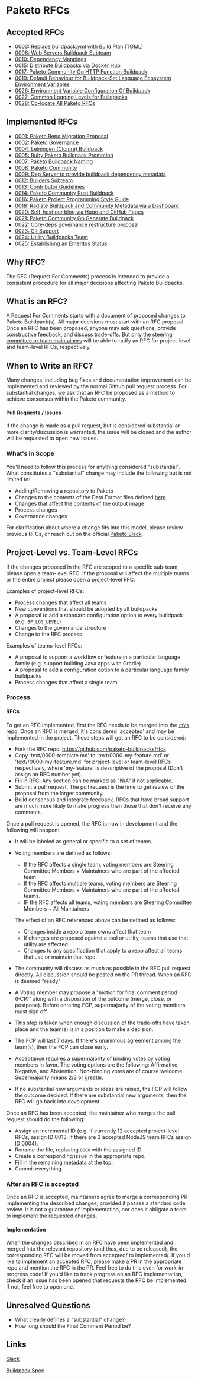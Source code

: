# Paketo RFCs

## Accepted RFCs

* [0003: Replace buildpack.yml with Build Plan (TOML)](./text/0003-replace-buildpack-yml.md)
* [0006: Web Servers Buildpack Subteam](./text/0006-web-servers.md)
* [0010: Dependency Mappings](./text/0010-dependency-mappings.md)
* [0015: Distribute Buildpacks via Docker Hub](./text/0015-dockerhub-distribution.md)
* [0017: Paketo Community Go HTTP Function Buildpack](./text/0017-go-http-fn.md)
* [0019: Default Behaviour for Buildpack-Set Language Ecosystem Environment Variables](./text/0019-buildpack-set-env-vars-defaults.md)
* [0026: Environment Variable Configuration Of Buildpack](./text/0026-environment-variable-configuration-of-buildpacks.md)
* [0027: Common Logging Levels for Buildpacks](./text/0027-log-levels.md)
* [0028: Co-locate All Paketo RFCs](./text/0028-co-locate-all-rfcs.md)

## Implemented RFCs

* [0001: Paketo Repo Migration Proposal](./text/0001-repo-migration.md)
* [0002: Paketo Governance](./text/0002-governance.md)
* [0004: Leiningen (Clojure) Buildpack](./text/0004-clojure.md)
* [0005: Ruby Paketo Buildpack Promotion](./text/0005-ruby-promotion.md)
* [0007: Paketo Buildpack Naming](./text/0007-buildpack-naming.md)
* [0008: Paketo Community](./text/0008-paketo-community.md)
* [0009: Dep Server to provide buildpack dependency metadata](./text/0009-dep-server.md)
* [0012: Builders Subteam](./text/0012-builder-subteam.md)
* [0013: Contributor Guidelines](./text/0013-contributing-guidelines.md)
* [0014: Paketo Community Rust Buildpack](./text/0014-rust.md)
* [0016: Paketo Project Programming Style Guide](./text/0016-programming-style-guide.md)
* [0018: Radiate Buildpack and Community Metadata via a Dashboard](./text/0018-dashboard.md)
* [0020: Self-host our blog via Hugo and GitHub Pages](./text/0020-blog.md)
* [0021: Paketo Community Go Generate Buildpack](./text/0021-go-generate-buildpack.md)
* [0022: Core-deps governance restructure proposal](./text/0022-core-deps-governance-restructure.md)
* [0023: Git Support](./text/0023-git-buildpack.md)
* [0024: Utility Buildpacks Team](./text/0024-utility-buildpacks-team.md)
* [0025: Establishing an Emeritus Status](./text/0025-emeritus-status.md)

## Why RFC?
The RFC (Request For Comments) process is intended to provide a consistent procedure for all major decisions affecting Paketo Buildpacks.

## What is an RFC?
A Request For Comments starts with a document of proposed changes to Paketo Buildpack(s).
All major decisions must start with an RFC proposal.
Once an RFC has been proposed, anyone may ask questions, provide constructive feedback,
and discuss trade-offs. But only the [steering committee or team maintainers](https://github.com/paketo-buildpacks/community/blob/main/TEAMS.md) will be able to ratify an RFC for project-level and team-level RFCs, respectively.

## When to Write an RFC?
Many changes, including bug fixes and documentation improvement can be implemented and reviewed by the normal
Github pull request process.
For substantial changes, we ask that an RFC be proposed as a method to achieve consensus within the Paketo community.

#### Pull Requests / Issues
If the change is made as a pull request, but is considered substantial or more clarity/discussion is warranted, the issue will be closed and the author will be requested to open new issues.

### What's in Scope
You'll need to follow this process for anything considered "substantial".
What constitutes a "substantial" change may include the following but is not limited to:
- Adding/Removing a repository to Paketo
- Changes to the contents of the Data Format files defined [here](https://github.com/buildpacks/spec/blob/main/buildpack.md#data-format)
- Changes that affect the contents of the output image
- Process changes
- Governance changes

For clarification about where a change fits into this model, please review previous RFCs, or reach
out on the official [Paketo Slack](https://paketobuildpacks.slack.com).

## Project-Level vs. Team-Level RFCs

If the changes proposed in the RFC are scoped to a specific sub-team, please open a team-level RFC. If the proposal will affect the multiple teams or the entire project please open a project-level RFC.

Examples of project-level RFCs:
- Process changes that affect all teams
- New conventions that should be adopted by all buildpacks
- A proposal to add a standard configuration option to every buildpack (e.g. `BP_LOG_LEVEL`)
- Changes to the governance structure
- Change to the RFC process

Examples of teams-level RFCs:
- A proposal to support a workflow or feature in a particular language family (e.g. support building Java apps with Gradle)
- A proposal to add a configuration option to a particular language family buildpacks
- Process changes that affect a single team

### Process
#### RFCs
To get an RFC implemented, first the RFC needs to be merged into the [`rfcs`](//github.com/paketo-buildpacks/rfcs) repo. Once an RFC is merged, it's considered 'accepted' and may be implemented in the project. These steps will get an RFC to be considered:

- Fork the RFC repo: <https://github.com/paketo-buildpacks/rfcs>
- Copy 'text/0000-template.md' to 'text/0000-my-feature.md' or 'text/<project-team>/0000-my-feature.md' for project-level or team-level RFCs respectively, where 'my-feature' is descriptive of the proposal (Don't assign an RFC number yet).
- Fill in RFC. Any section can be marked as "N/A" if not applicable.
- Submit a pull request. The pull request is the time to get review of the proposal from the larger community.
- Build consensus and integrate feedback. RFCs that have broad support are much more likely to make progress than those that don't receive any comments.

Once a pull request is opened, the RFC is now in development and the following will happen:

- It will be labeled as general or specific to a set of teams.
- Voting members are defined as follows:
	- If the RFC affects a single team, voting members are Steering Committee Members + Maintainers who are part of the affected team
	- If the RFC affects multiple teams, voting members are Steering Committee Members + Maintainers who are part of the affected teams. 
	- IF the RFC affects all teams, voting members are Steering Committee Members + All Maintainers

	The effect of an RFC referenced above can be defined as follows:

	- Changes inside a repo a team owns affect that team
	- If changes are proposed against a tool or utility, teams that use that utility are affected.
	- Changes to any specification that apply to a repo affect all teams that use or maintain that repo. 

- The community will discuss as much as possible in the RFC pull request directly. All discussion should be posted on the PR thread.
When an RFC is deemed "ready"
- A Voting member may propose a "motion for final comment period (FCP)" along with a disposition of the outcome (merge, close, or postpone). Before entering FCP, supermajority of the voting members must sign off.
- This step is taken when enough discussion of the trade-offs have taken place and the team(s) is in a position to make a decision.
- The FCP will last 7 days. If there's unanimous agreement among the team(s), then the FCP can close early.
- Acceptance requires a supermajority of binding votes by voting members in favor. The voting options are the following: Affirmative, Negative, and Abstention. Non-binding votes are of course welcome. Supermajority means 2/3 or greater.
- If no substantial new arguments or ideas are raised, the FCP will follow the outcome decided. If there are substantial new arguments, then the RFC will go back into development.

Once an RFC has been accepted, the maintainer who merges the pull request should do the following:

- Assign an incremental ID (e.g. if currently 12 accepted project-level RFCs, assign ID 0013. If there are 3 accepted NodeJS team RFCs assign ID 0004).
- Rename the file, replacing `0000` with the assigned ID.
- Create a corresponding issue in the appropriate repo.
- Fill in the remaining metadata at the top.
- Commit everything.

### After an RFC is accepted
Once an RFC is accepted, maintainers agree to merge a corresponding PR implementing the described changes, provided it passes a standard code review.
It is not a guarantee of implementation, nor does it obligate a team to implement the requested changes.

#### Implementation
When the changes described in an RFC have been implemented and merged into the relevant repository (and thus, due to be released),
the corresponding RFC will be moved from accepted/ to implemented/. If you'd like to implement an accepted RFC,
please make a PR in the appropriate repo and mention the RFC in the PR. Feel free to do this even for work-in-progress code! If
you'd like to track progress on an RFC implementation, check if an issue has been opened that requests the RFC be implemented. If not, feel
free to open one.

## Unresolved Questions
[unresolved-questions]: #unresolved-questions

- What clearly defines a "substantial" change?
- How long should the Final Comment Period be?

## Links

[Slack](https://paketobuildpacks.slack.com/join/shared_invite/zt-ded61bqr-Rw_uK3u6MvaeLPhxEIBcLg)

[Buildpack Spec](https://github.com/buildpacks/spec)
